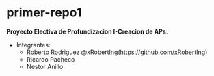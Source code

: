 # primer-repo1

**Proyecto Electiva de Profundizacion I-Creacion de APs**.
- Integrantes:
   - Roberto Rodriguez @xRobertIng(https://github.com/xRobertIng)
   - Ricardo Pacheco 
  -  Nestor Anillo 

